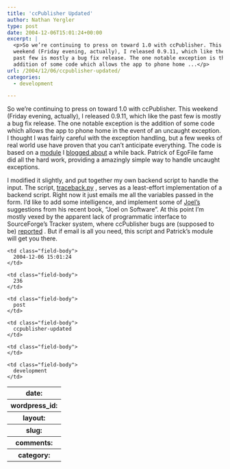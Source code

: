 ```yaml
---
title: 'ccPublisher Updated'
author: Nathan Yergler
type: post
date: 2004-12-06T15:01:24+00:00
excerpt: |
  <p>So we’re continuing to press on toward 1.0 with ccPublisher. This
  weekend (Friday evening, actually), I released 0.9.11, which like the
  past few is mostly a bug fix release. The one notable exception is the
  addition of some code which allows the app to phone home ...</p>
url: /2004/12/06/ccpublisher-updated/
categories:
  - development

---
```

So we’re continuing to press on toward 1.0 with ccPublisher. This weekend (Friday evening, actually), I released 0.9.11, which like the past few is mostly a bug fix release. The one notable exception is the addition of some code which allows the app to phone home in the event of an uncaught exception. I thought I was fairly careful with the exception handling, but a few weeks of real world use have proven that you can’t anticipate everything. The code is based on a [module][1]  I [blogged about][2]  a while back. Patrick of EgoFile fame did all the hard work, providing a amazingly simple way to handle uncaught exceptions.

I modified it slightly, and put together my own backend script to handle the input. The script, [traceback.py][3] , serves as a least-effort implementation of a backend script. Right now it just emails me all the variables passed in the form. I’d like to add some intelligence, and implement some of [Joel’s][4]  suggestions from his recent book, “Joel on Software”. At this point I’m mostly vexed by the apparent lack of programmatic interface to SourceForge’s Tracker system, where ccPublisher bugs are (supposed to be) [reported][5] . But if email is all you need, this script and Patrick’s module will get you there.

<table class="docutils field-list" frame="void" rules="none">
  <col class="field-name" /> <col class="field-body" /> <tr class="field">
    <th class="field-name">
      date:
    </th>

    <td class="field-body">
      2004-12-06 15:01:24
    </td>
  </tr>

  <tr class="field">
    <th class="field-name">
      wordpress_id:
    </th>

    <td class="field-body">
      236
    </td>
  </tr>

  <tr class="field">
    <th class="field-name">
      layout:
    </th>

    <td class="field-body">
      post
    </td>
  </tr>

  <tr class="field">
    <th class="field-name">
      slug:
    </th>

    <td class="field-body">
      ccpublisher-updated
    </td>
  </tr>

  <tr class="field">
    <th class="field-name">
      comments:
    </th>

    <td class="field-body">
    </td>
  </tr>

  <tr class="field">
    <th class="field-name">
      category:
    </th>

    <td class="field-body">
      development
    </td>
  </tr>
</table>

 [1]: http://egofile.com/open/wxsupportwiz.py
 [2]: http://yergler.net/blog/archives/2004/09/14/getting-feedback-from-users
 [3]: http://yergler.net/blog/uploaded/traceback.txt
 [4]: http://joelonsoftware.com
 [5]: http://sourceforge.net/tracker/?group_id=80503&atid=559966